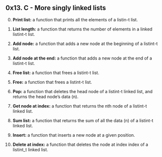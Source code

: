 ## 0x13. C - More singly linked lists

0. **Print list:**
   a function that prints all the elements of a listin-t list.

1. **List length:**
   a function that returns the number of elements in a linked listint-t list.

2. **Add node:**
   a function that adds a new node at the beginning of a listint-t list.

3. **Add node at the end:**
   a function that adds a new node at the end of a listint-t list.

4. **Free list:**
   a function that frees a listint-t list.

5. **Free:**
   a function that frees a listint-t list.

6. **Pop:**
   a function that deletes the head node of a listint-t linked list, and returns the head node’s data (n).

7. **Get node at index:**
   a function that returns the nth node of a listint-t linked list.

8. **Sum list:**
   a function that returns the sum of all the data (n) of a listint-t linked list.

9. **Insert:**
   a function that inserts a new node at a given position.

10. **Delete at index:**
    a function that deletes the node at index index of a listint_t linked list.

